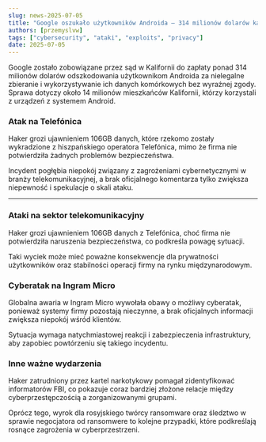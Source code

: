 ```yaml
---
slug: news-2025-07-05
title: "Google oszukało użytkowników Androida – 314 milionów dolarów kary za wyciek danych!"
authors: [przemyslvw]
tags: ["cybersecurity", "ataki", "exploits", "privacy"]
date: 2025-07-05
---
```


Google zostało zobowiązane przez sąd w Kalifornii do zapłaty ponad 314 milionów dolarów odszkodowania użytkownikom Androida za nielegalne zbieranie i wykorzystywanie ich danych komórkowych bez wyraźnej zgody. Sprawa dotyczy około 14 milionów mieszkańców Kalifornii, którzy korzystali z urządzeń z systemem Android.
<!-- truncate -->
### Atak na Telefónica

Haker grozi ujawnieniem 106GB danych, które rzekomo zostały wykradzione z hiszpańskiego operatora Telefónica, mimo że firma nie potwierdziła żadnych problemów bezpieczeństwa.

Incydent pogłębia niepokój związany z zagrożeniami cybernetycznymi w branży telekomunikacyjnej, a brak oficjalnego komentarza tylko zwiększa niepewność i spekulacje o skali ataku.


---

### Ataki na sektor telekomunikacyjny

Haker grozi ujawnieniem 106GB danych z Telefónica, choć firma nie potwierdziła naruszenia bezpieczeństwa, co podkreśla powagę sytuacji.

Taki wyciek może mieć poważne konsekwencje dla prywatności użytkowników oraz stabilności operacji firmy na rynku międzynarodowym.


### Cyberatak na Ingram Micro

Globalna awaria w Ingram Micro wywołała obawy o możliwy cyberatak, ponieważ systemy firmy pozostają nieczynne, a brak oficjalnych informacji zwiększa niepokój wśród klientów.

Sytuacja wymaga natychmiastowej reakcji i zabezpieczenia infrastruktury, aby zapobiec powtórzeniu się takiego incydentu.


### Inne ważne wydarzenia

Haker zatrudniony przez kartel narkotykowy pomagał zidentyfikować informatorów FBI, co pokazuje coraz bardziej złożone relacje między cyberprzestępczością a zorganizowanymi grupami.

Oprócz tego, wyrok dla rosyjskiego twórcy ransomware oraz śledztwo w sprawie negocjatora od ransomwere to kolejne przypadki, które podkreślają rosnące zagrożenia w cyberprzestrzeni.


